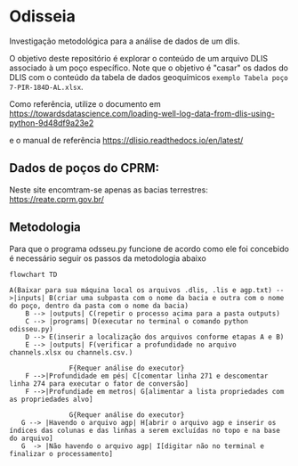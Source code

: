 # Odisseia
Investigação metodológica para a análise de dados de um dlis.

O objetivo deste repositório é explorar o conteúdo de um arquivo DLIS associado à um poço específico. Note que o objetivo é "casar" os dados do DLIS com o conteúdo da tabela de dados geoquímicos `exemplo Tabela poço 7-PIR-184D-AL.xlsx`.<br>

Como referência, utilize o documento em https://towardsdatascience.com/loading-well-log-data-from-dlis-using-python-9d48df9a23e2

e o manual de referência https://dlisio.readthedocs.io/en/latest/

## Dados de poços do CPRM:
Neste site encomtram-se apenas as bacias terrestres: https://reate.cprm.gov.br/


## Metodologia

Para que o programa odsseu.py funcione de acordo como ele foi concebido é necessário seguir os passos da metodologia abaixo

```mermaid
flowchart TD

A(Baixar para sua máquina local os arquivos .dlis, .lis e agp.txt) -->|inputs| B(criar uma subpasta com o nome da bacia e outra com o nome do poço, dentro da pasta com o nome da bacia)
    B --> |outputs| C(repetir o processo acima para a pasta outputs)
    C --> |programs| D(executar no terminal o comando python odisseu.py)
    D --> E(inserir a localização dos arquivos conforme etapas A e B)
    E --> |outputs| F(verificar a profundidade no arquivo channels.xlsx ou channels.csv.)

               F{Requer análise do executor}
    F -->|Profundidade em pés| C[comentar linha 271 e descomentar linha 274 para executar o fator de conversão]
    F -->|Profundiade em metros| G[alimentar a lista propriedades com as propriedades alvo]

               G{Requer análise do executor}
   G --> |Havendo o arquivo agp| H[abrir o arquivo agp e inserir os índices das colunas e das linhas a serem excluídas no topo e na base do arquivo]   
   G  -> |Não havendo o arquivo agp| I[digitar não no terminal e finalizar o processamento]


```
